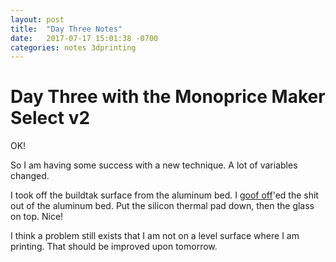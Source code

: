 ```yaml
---
layout: post
title:  "Day Three Notes"
date:   2017-07-17 15:01:38 -0700
categories: notes 3dprinting
---
```


# Day Three with the Monoprice Maker Select v2

OK!

So I am having some success with a new technique. A lot of variables changed.

I took off the buildtak surface from the aluminum bed. I [goof off][goof_off]'ed the shit out of the aluminum bed. Put the silicon thermal pad down, then the glass on top. Nice!

I think a problem still exists that I am not on a level surface where I am printing. That should be improved upon tomorrow.

[goof_off]: http://amzn.to/2uc1IVi
